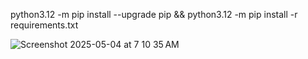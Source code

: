 python3.12 -m pip install --upgrade pip && python3.12 -m pip install -r requirements.txt

![Screenshot 2025-05-04 at 7 10 35 AM](https://github.com/user-attachments/assets/9fb3d026-0655-4610-9362-43d480656ad8)
